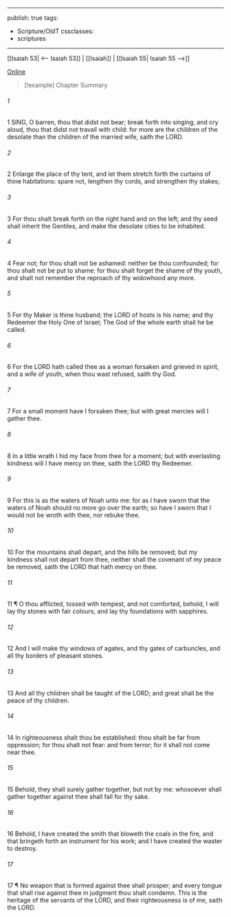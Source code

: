 

---
publish: true
tags:
  - Scripture/OldT
cssclasses:
  - scriptures
---
[[Isaiah 53| <-- Isaiah 53]] | [[Isaiah]] | [[Isaiah 55| Isaiah 55 -->]]

[Online](https://churchofjesuschrist.org/study/scriptures/ot/isa/54?lang=eng)

>[!example] Chapter Summary
>
###### 1
1 SING, O barren, thou that didst not bear; break forth into singing, and cry aloud, thou that didst not travail with child: for more are the children of the desolate than the children of the married wife, saith the LORD.
###### 2
2 Enlarge the place of thy tent, and let them stretch forth the curtains of thine habitations: spare not, lengthen thy cords, and strengthen thy stakes;
###### 3
3 For thou shalt break forth on the right hand and on the left; and thy seed shall inherit the Gentiles, and make the desolate cities to be inhabited.
###### 4
4 Fear not; for thou shalt not be ashamed: neither be thou confounded; for thou shalt not be put to shame: for thou shalt forget the shame of thy youth, and shalt not remember the reproach of thy widowhood any more.
###### 5
5 For thy Maker is thine husband; the LORD of hosts is his name; and thy Redeemer the Holy One of Israel; The God of the whole earth shall he be called.
###### 6
6 For the LORD hath called thee as a woman forsaken and grieved in spirit, and a wife of youth, when thou wast refused, saith thy God.
###### 7
7 For a small moment have I forsaken thee; but with great mercies will I gather thee.
###### 8
8 In a little wrath I hid my face from thee for a moment; but with everlasting kindness will I have mercy on thee, saith the LORD thy Redeemer.
###### 9
9 For this is as the waters of Noah unto me: for as I have sworn that the waters of Noah should no more go over the earth; so have I sworn that I would not be wroth with thee, nor rebuke thee.
###### 10
10 For the mountains shall depart, and the hills be removed; but my kindness shall not depart from thee, neither shall the covenant of my peace be removed, saith the LORD that hath mercy on thee.
###### 11
11 ¶ O thou afflicted, tossed with tempest, and not comforted, behold, I will lay thy stones with fair colours, and lay thy foundations with sapphires.
###### 12
12 And I will make thy windows of agates, and thy gates of carbuncles, and all thy borders of pleasant stones.
###### 13
13 And all thy children shall be taught of the LORD; and great shall be the peace of thy children.
###### 14
14 In righteousness shalt thou be established: thou shalt be far from oppression; for thou shalt not fear: and from terror; for it shall not come near thee.
###### 15
15 Behold, they shall surely gather together, but not by me: whosoever shall gather together against thee shall fall for thy sake.
###### 16
16 Behold, I have created the smith that bloweth the coals in the fire, and that bringeth forth an instrument for his work; and I have created the waster to destroy.
###### 17
17 ¶ No weapon that is formed against thee shall prosper; and every tongue that shall rise against thee in judgment thou shalt condemn.  This is the heritage of the servants of the LORD, and their righteousness is of me, saith the LORD.



